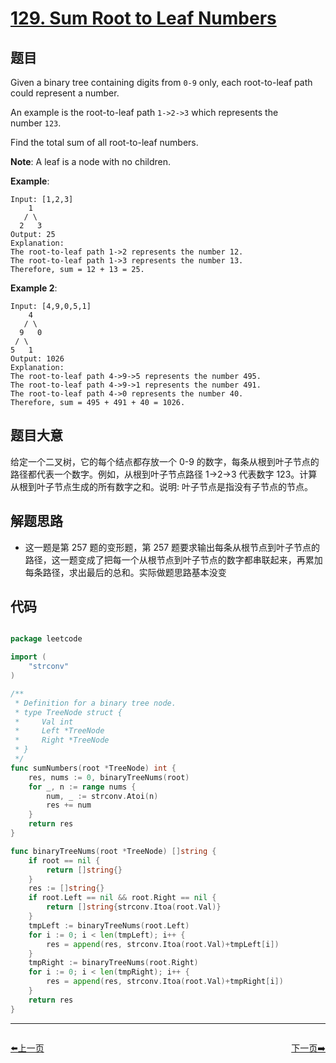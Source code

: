 # [129. Sum Root to Leaf Numbers](https://leetcode.com/problems/sum-root-to-leaf-numbers/)


## 题目

Given a binary tree containing digits from `0-9` only, each root-to-leaf path could represent a number.

An example is the root-to-leaf path `1->2->3` which represents the number `123`.

Find the total sum of all root-to-leaf numbers.

**Note**: A leaf is a node with no children.

**Example**:

    Input: [1,2,3]
        1
       / \
      2   3
    Output: 25
    Explanation:
    The root-to-leaf path 1->2 represents the number 12.
    The root-to-leaf path 1->3 represents the number 13.
    Therefore, sum = 12 + 13 = 25.

**Example 2**:

    Input: [4,9,0,5,1]
        4
       / \
      9   0
     / \
    5   1
    Output: 1026
    Explanation:
    The root-to-leaf path 4->9->5 represents the number 495.
    The root-to-leaf path 4->9->1 represents the number 491.
    The root-to-leaf path 4->0 represents the number 40.
    Therefore, sum = 495 + 491 + 40 = 1026.

## 题目大意

给定一个二叉树，它的每个结点都存放一个 0-9 的数字，每条从根到叶子节点的路径都代表一个数字。例如，从根到叶子节点路径 1->2->3 代表数字 123。计算从根到叶子节点生成的所有数字之和。说明: 叶子节点是指没有子节点的节点。


## 解题思路

- 这一题是第 257 题的变形题，第 257 题要求输出每条从根节点到叶子节点的路径，这一题变成了把每一个从根节点到叶子节点的数字都串联起来，再累加每条路径，求出最后的总和。实际做题思路基本没变


## 代码

```go

package leetcode

import (
	"strconv"
)

/**
 * Definition for a binary tree node.
 * type TreeNode struct {
 *     Val int
 *     Left *TreeNode
 *     Right *TreeNode
 * }
 */
func sumNumbers(root *TreeNode) int {
	res, nums := 0, binaryTreeNums(root)
	for _, n := range nums {
		num, _ := strconv.Atoi(n)
		res += num
	}
	return res
}

func binaryTreeNums(root *TreeNode) []string {
	if root == nil {
		return []string{}
	}
	res := []string{}
	if root.Left == nil && root.Right == nil {
		return []string{strconv.Itoa(root.Val)}
	}
	tmpLeft := binaryTreeNums(root.Left)
	for i := 0; i < len(tmpLeft); i++ {
		res = append(res, strconv.Itoa(root.Val)+tmpLeft[i])
	}
	tmpRight := binaryTreeNums(root.Right)
	for i := 0; i < len(tmpRight); i++ {
		res = append(res, strconv.Itoa(root.Val)+tmpRight[i])
	}
	return res
}

```


----------------------------------------------
<div style="display: flex;justify-content: space-between;align-items: center;">
<p><a href="https://books.halfrost.com/leetcode/ChapterFour/0128.Longest-Consecutive-Sequence/">⬅️上一页</a></p>
<p><a href="https://books.halfrost.com/leetcode/ChapterFour/0130.Surrounded-Regions/">下一页➡️</a></p>
</div>

